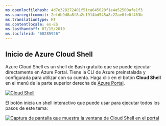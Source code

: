 ```yaml
---
ms.openlocfilehash: 4d7e328272401f51ca645028f1e4a52500afe1f3
ms.sourcegitcommit: 2efdb9d8a8f8a2c1914bd545a8c22ae6fe0f463b
ms.translationtype: HT
ms.contentlocale: es-ES
ms.lasthandoff: 07/15/2019
ms.locfileid: "68285926"
---
```

## <a name="launch-azure-cloud-shell"></a>Inicio de Azure Cloud Shell

Azure Cloud Shell es un shell de Bash gratuito que se puede ejecutar directamente en Azure Portal. Tiene la CLI de Azure preinstalada y configurada para utilizar con su cuenta. Haga clic en el botón **Cloud Shell** en el menú de la parte superior derecha de [Azure Portal](https://portal.azure.com).

[![Cloud Shell](../media/cloud-shell-try-it/cloud-shell-menu.png)](https://portal.azure.com)

El botón inicia un shell interactivo que puede usar para ejecutar todos los pasos de este tema:

[![Captura de pantalla que muestra la ventana de Cloud Shell en el portal](../media/cloud-shell-try-it/cloud-shell-safari.png)](https://portal.azure.com)